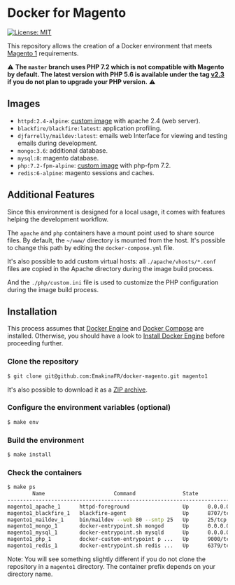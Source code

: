 # Docker for Magento
[![License: MIT](https://img.shields.io/badge/License-MIT-blue.svg)](https://opensource.org/licenses/MIT)

This repository allows the creation of a Docker environment that meets
[Magento 1](http://devdocs.magento.com/guides/m1x/system-requirements.html) requirements.

:warning: **The `master` branch uses PHP 7.2 which is not compatible with Magento by default. The latest version with
PHP 5.6 is available under the tag [v2.3](https://github.com/EmakinaFR/docker-magento/releases/tag/v2.3) if you do not
plan to upgrade your PHP version.** :warning:

## Images
* `httpd:2.4-alpine`: [custom image](https://github.com/EmakinaFR/docker-magento/blob/master/apache/Dockerfile) with apache 2.4 (web server).
* `blackfire/blackfire:latest`: application profiling.
* `djfarrelly/maildev:latest`: emails web Interface for viewing and testing emails during development.
* `mongo:3.6`: additional database.
* `mysql:8`: magento database.
* `php:7.2-fpm-alpine`: [custom image](https://github.com/EmakinaFR/docker-magento/blob/master/php/Dockerfile) with php-fpm 7.2.
* `redis:6-alpine`: magento sessions and caches.

## Additional Features
Since this environment is designed for a local usage, it comes with features helping the development workflow.

The `apache` and `php` containers have a mount point used to share source files.
By default, the `~/www/` directory is mounted from the host. It's possible to change this path by editing
the `docker-compose.yml` file.

It's also possible to add custom virtual hosts: all `./apache/vhosts/*.conf` files are copied in the Apache directory
during the image build process.

And the `./php/custom.ini` file is used to customize the PHP configuration during the image build process. 

## Installation
This process assumes that [Docker Engine](https://www.docker.com/docker-engine)
and [Docker Compose](https://docs.docker.com/compose/) are installed.
Otherwise, you should have a look to [Install Docker Engine](https://docs.docker.com/engine/installation/)
before proceeding further.

### Clone the repository
```bash
$ git clone git@github.com:EmakinaFR/docker-magento.git magento1
```
It's also possible to download it as a [ZIP archive](https://github.com/EmakinaFR/docker-magento/archive/master.zip).

### Configure the environment variables (optional)
```bash
$ make env
```

### Build the environment
```bash
$ make install
```

### Check the containers
```bash
$ make ps
        Name                      Command               State              Ports
--------------------------------------------------------------------------------------------
magento1_apache_1      httpd-foreground                 Up      0.0.0.0:443->443/tcp, 80/tcp
magento1_blackfire_1   blackfire-agent                  Up      8707/tcp
magento1_maildev_1     bin/maildev --web 80 --smtp 25   Up      25/tcp, 0.0.0.0:1080->80/tcp
magento1_mongo_1       docker-entrypoint.sh mongod      Up      0.0.0.0:27017->27017/tcp
magento1_mysql_1       docker-entrypoint.sh mysqld      Up      0.0.0.0:3306->3306/tcp
magento1_php_1         docker-custom-entrypoint p ...   Up      9000/tcp
magento1_redis_1       docker-entrypoint.sh redis ...   Up      6379/tcp
```
Note: You will see something slightly different if you do not clone the repository in a `magento1` directory.
The container prefix depends on your directory name.
